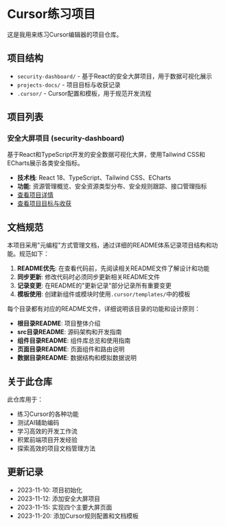 # Cursor练习项目

这是我用来练习Cursor编辑器的项目仓库。

## 项目结构

- `security-dashboard/` - 基于React的安全大屏项目，用于数据可视化展示
- `projects-docs/` - 项目目标与收获记录
- `.cursor/` - Cursor配置和模板，用于规范开发流程

## 项目列表

### 安全大屏项目 (security-dashboard)

基于React和TypeScript开发的安全数据可视化大屏，使用Tailwind CSS和ECharts展示各类安全指标。

- **技术栈**: React 18、TypeScript、Tailwind CSS、ECharts
- **功能**: 资源管理概览、安全资源类型分布、安全规则跟踪、接口管理指标
- [查看项目详情](./security-dashboard/README.md)
- [查看项目目标与收获](./projects-docs/security-dashboard.md)

## 文档规范

本项目采用"元编程"方式管理文档，通过详细的README体系记录项目结构和功能。规范如下：

1. **README优先**: 在查看代码前，先阅读相关README文件了解设计和功能
2. **同步更新**: 修改代码时必须同步更新相关README文件
3. **记录变更**: 在README的"更新记录"部分记录所有重要变更
4. **模板使用**: 创建新组件或模块时使用`.cursor/templates/`中的模板

每个目录都有对应的README文件，详细说明该目录的功能和设计原则：

- **根目录README**: 项目整体介绍
- **src目录README**: 源码架构和开发指南
- **组件目录README**: 组件库总览和使用指南
- **页面目录README**: 页面组件和路由说明
- **数据目录README**: 数据结构和模拟数据说明

## 关于此仓库

此仓库用于：

- 练习Cursor的各种功能
- 测试AI辅助编码
- 学习高效的开发工作流
- 积累前端项目开发经验
- 探索高效的项目文档管理方法

## 更新记录

- 2023-11-10: 项目初始化
- 2023-11-12: 添加安全大屏项目
- 2023-11-15: 实现四个主要大屏页面
- 2023-11-20: 添加Cursor规则配置和文档模板 